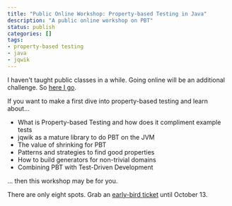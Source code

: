 ```yaml
---
title: "Public Online Workshop: Property-based Testing in Java"
description: "A public online workshop on PBT"
status: publish
categories: []
tags:
- property-based testing
- java
- jqwik
---
```


I haven't taught public classes in a while. Going online will be an additional
challenge. So [here I go](/workshops).

If you want to make a first dive into property-based testing and learn about...

- What is Property-based Testing and how does it compliment example tests
- jqwik as a mature library to do PBT on the JVM
- The value of shrinking for PBT
- Patterns and strategies to find good properties
- How to build generators for non-trivial domains
- Combining PBT with Test-Driven Development

... then this workshop may be for you.

There are only eight spots. Grab an [early-bird ticket](/workshops) until October 13.
